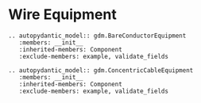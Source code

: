 # Wire Equipment

```{eval-rst}
.. autopydantic_model:: gdm.BareConductorEquipment
   :members: __init__
   :inherited-members: Component
   :exclude-members: example, validate_fields
```

```{eval-rst}
.. autopydantic_model:: gdm.ConcentricCableEquipment
   :members: __init__
   :inherited-members: Component
   :exclude-members: example, validate_fields
```